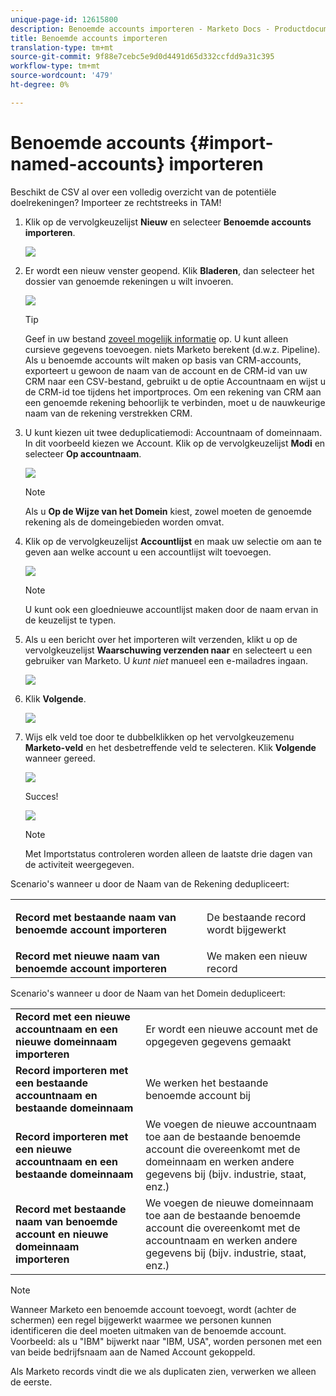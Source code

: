 ```yaml
---
unique-page-id: 12615800
description: Benoemde accounts importeren - Marketo Docs - Productdocumentatie
title: Benoemde accounts importeren
translation-type: tm+mt
source-git-commit: 9f88e7cebc5e9d0d4491d65d332ccfdd9a31c395
workflow-type: tm+mt
source-wordcount: '479'
ht-degree: 0%

---
```



# Benoemde accounts {#import-named-accounts} importeren

Beschikt de CSV al over een volledig overzicht van de potentiële doelrekeningen? Importeer ze rechtstreeks in TAM!

1. Klik op de vervolgkeuzelijst **Nieuw** en selecteer **Benoemde accounts importeren**.

   ![](assets/inaone.png)

1. Er wordt een nieuw venster geopend. Klik **Bladeren**, dan selecteer het dossier van genoemde rekeningen u wilt invoeren.

   ![](assets/inatwo.png)

   >[!TIP]
   >
   >Geef in uw bestand [zoveel mogelijk informatie](/help/marketo/product-docs/target-account-management/target/named-accounts/named-account-overview.md#named-account-attributes) op. U kunt alleen cursieve gegevens toevoegen. niets Marketo berekent (d.w.z. Pipeline). Als u benoemde accounts wilt maken op basis van CRM-accounts, exporteert u gewoon de naam van de account en de CRM-id van uw CRM naar een CSV-bestand, gebruikt u de optie Accountnaam en wijst u de CRM-id toe tijdens het importproces. Om een rekening van CRM aan een genoemde rekening behoorlijk te verbinden, moet u de nauwkeurige naam van de rekening verstrekken CRM.

1. U kunt kiezen uit twee deduplicatiemodi: Accountnaam of domeinnaam. In dit voorbeeld kiezen we Account. Klik op de vervolgkeuzelijst **Modi** en selecteer **Op accountnaam**.

   ![](assets/inathree.png)

   >[!NOTE]
   >
   >Als u **Op de Wijze van het Domein** kiest, zowel moeten de genoemde rekening als de domeingebieden worden omvat.

1. Klik op de vervolgkeuzelijst **Accountlijst** en maak uw selectie om aan te geven aan welke account u een accountlijst wilt toevoegen.

   ![](assets/inafour.png)

   >[!NOTE]
   >
   >U kunt ook een gloednieuwe accountlijst maken door de naam ervan in de keuzelijst te typen.

1. Als u een bericht over het importeren wilt verzenden, klikt u op de vervolgkeuzelijst **Waarschuwing verzenden naar** en selecteert u een gebruiker van Marketo. U _kunt niet_ manueel een e-mailadres ingaan.

   ![](assets/inafive-2.png)

1. Klik **Volgende**.

   ![](assets/inasix-2.png)

1. Wijs elk veld toe door te dubbelklikken op het vervolgkeuzemenu **Marketo-veld** en het desbetreffende veld te selecteren. Klik **Volgende** wanneer gereed.

   ![](assets/inaseven.png)

   Succes!

   ![](assets/inanine.png)

   >[!NOTE]
   >
   >Met Importstatus controleren worden alleen de laatste drie dagen van de activiteit weergegeven.

Scenario&#39;s wanneer u door de Naam van de Rekening dedupliceert:

<table> 
 <tbody> 
  <tr> 
   <td><strong>Record met bestaande naam van benoemde account importeren</strong></td> 
   <td><p>De bestaande record wordt bijgewerkt</p></td> 
  </tr> 
  <tr> 
   <td><strong>Record met nieuwe naam van benoemde account importeren</strong></td> 
   <td>We maken een nieuw record</td> 
  </tr> 
 </tbody> 
</table>

Scenario&#39;s wanneer u door de Naam van het Domein dedupliceert:

<table> 
 <tbody> 
  <tr> 
   <td><strong>Record met een nieuwe accountnaam en een nieuwe domeinnaam importeren</strong></td> 
   <td>Er wordt een nieuwe account met de opgegeven gegevens gemaakt</td> 
  </tr> 
  <tr> 
   <td><strong>Record importeren met een bestaande accountnaam en bestaande domeinnaam</strong></td> 
   <td>We werken het bestaande benoemde account bij</td> 
  </tr> 
   <tr> 
   <td><strong>Record importeren met een nieuwe accountnaam en een bestaande domeinnaam</strong></td> 
   <td>We voegen de nieuwe accountnaam toe aan de bestaande benoemde account die overeenkomt met de domeinnaam en werken andere gegevens bij (bijv. industrie, staat, enz.)</td> 
  </tr> 
  <tr> 
   <td><strong>Record met bestaande naam van benoemde account en nieuwe domeinnaam importeren</strong></td> 
   <td>We voegen de nieuwe domeinnaam toe aan de bestaande benoemde account die overeenkomt met de accountnaam en werken andere gegevens bij (bijv. industrie, staat, enz.)</td> 
  </tr> 
 </tbody> 
</table>

>[!NOTE]
>
>Wanneer Marketo een benoemde account toevoegt, wordt (achter de schermen) een regel bijgewerkt waarmee we personen kunnen identificeren die deel moeten uitmaken van de benoemde account. Voorbeeld: als u &quot;IBM&quot; bijwerkt naar &quot;IBM, USA&quot;, worden personen met een van beide bedrijfsnaam aan de Named Account gekoppeld.

Als Marketo records vindt die we als duplicaten zien, verwerken we alleen de eerste.
